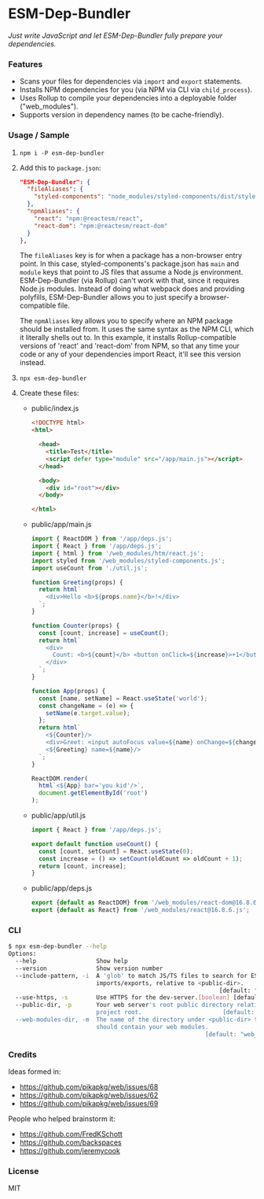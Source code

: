 # ESM-Dep-Bundler

*Just write JavaScript and let ESM-Dep-Bundler fully prepare your dependencies.*

### Features

- Scans your files for dependencies via `import` and `export` statements.
- Installs NPM dependencies for you (via NPM via CLI via `child_process`).
- Uses Rollup to compile your dependencies into a deployable folder ("web_modules").
- Supports version in dependency names (to be cache-friendly).

### Usage / Sample

1. `npm i -P esm-dep-bundler`

2. Add this to `package.json`:

    ```json
    "ESM-Dep-Bundler": {
      "fileAliases": {
        "styled-components": "node_modules/styled-components/dist/styled-components.browser.cjs.js"
      },
      "npmAliases": {
        "react": "npm:@reactesm/react",
        "react-dom": "npm:@reactesm/react-dom"
      }
    },
    ```

    The `fileAliases` key is for when a package has a non-browser
    entry point. In this case, styled-components's package.json has
    `main` and `module` keys that point to JS files that assume a
    Node.js environment. ESM-Dep-Bundler (via Rollup) can't work with
    that, since it requires Node.js modules. Instead of doing what
    webpack does and providing polyfills, ESM-Dep-Bundler allows you
    to just specify a browser-compatible file.

    The `npmAliases` key allows you to specify where an NPM package
    should be installed from. It uses the same syntax as the NPM CLI,
    which it literally shells out to. In this example, it installs
    Rollup-compatible versions of 'react' and 'react-dom' from NPM, so
    that any time your code or any of your dependencies import React,
    it'll see this version instead.


3. `npx esm-dep-bundler`

4. Create these files:

    * public/index.js

        ``` html
        <!DOCTYPE html>
        <html>

          <head>
            <title>Test</title>
            <script defer type="module" src="/app/main.js"></script>
          </head>

          <body>
            <div id="root"></div>
          </body>

        </html>
        ```

    * public/app/main.js

        ``` javascript
        import { ReactDOM } from '/app/deps.js';
        import { React } from '/app/deps.js';
        import { html } from '/web_modules/htm/react.js';
        import styled from '/web_modules/styled-components.js';
        import useCount from './util.js';

        function Greeting(props) {
          return html`
            <div>Hello <b>${props.name}</b>!</div>
          `;
        }

        function Counter(props) {
          const [count, increase] = useCount();
          return html`
            <div>
              Count: <b>${count}</b> <button onClick=${increase}>+1</button>
            </div>
          `;
        }

        function App(props) {
          const [name, setName] = React.useState('world');
          const changeName = (e) => {
            setName(e.target.value);
          };
          return html`
            <${Counter}/>
            <div>Greet: <input autoFocus value=${name} onChange=${changeName} /></div>
            <${Greeting} name=${name}/>
          `;
        }

        ReactDOM.render(
          html`<${App} bar='you kid'/>`,
          document.getElementById('root')
        );
        ```

    * public/app/util.js

        ``` javascript
        import { React } from '/app/deps.js';

        export default function useCount() {
          const [count, setCount] = React.useState(0);
          const increase = () => setCount(oldCount => oldCount + 1);
          return [count, increase];
        }
        ```

    * public/app/deps.js

        ``` javascript
        export {default as ReactDOM} from '/web_modules/react-dom@16.8.6.js';
        export {default as React} from '/web_modules/react@16.8.6.js';
        ```

### CLI

``` bash
$ npx esm-dep-bundler --help
Options:
  --help                 Show help                                     [boolean]
  --version              Show version number                           [boolean]
  --include-pattern, -i  A 'glob' to match JS/TS files to search for ESM
                         imports/exports, relative to <public-dir>.
                                                            [default: "**/*.js"]
  --use-https, -s        Use HTTPS for the dev-server.[boolean] [default: false]
  --public-dir, -p       Your web server's root public directory relative to
                         project root.                       [default: "public"]
  --web-modules-dir, -m  The name of the directory under <public-dir> that
                         should contain your web modules.
                                                        [default: "web_modules"]
```

### Credits

Ideas formed in:

- https://github.com/pikapkg/web/issues/68
- https://github.com/pikapkg/web/issues/62
- https://github.com/pikapkg/web/issues/69

People who helped brainstorm it:

- https://github.com/FredKSchott
- https://github.com/backspaces
- https://github.com/jeremycook

### License

MIT
